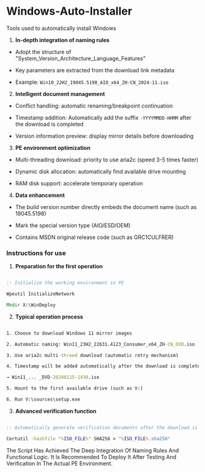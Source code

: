 # Windows-Auto-Installer
Tools used to automatically install Windows

1. **In-depth integration of naming rules**

- Adopt the structure of "System_Version_Architecture_Language_Features"

- Key parameters are extracted from the download link metadata

- Example: `Win10_22H2_19045.5198_AIO_x64_ZH-CN_2024-11.iso`

2. **Intelligent document management**

- Conflict handling: automatic renaming/breakpoint continuation

- Timestamp addition: Automatically add the suffix `-YYYYMMDD-HHMM` after the download is completed

- Version information preview: display mirror details before downloading

3. **PE environment optimization**

- Multi-threading download: priority to use aria2c (speed 3-5 times faster)

- Dynamic disk allocation: automatically find available drive mounting

- RAM disk support: accelerate temporary operation

4. **Data enhancement**

- The build version number directly embeds the document name (such as 19045.5198)

- Mark the special version type (AIO/ESD/OEM)

- Contains MSDN original release code (such as GRC1CULFRER)

### Instructions for use

1. **Preparation for the first operation**

```cmd

:: Initialize the working environment in PE

Wpeutil InitializeNetwork

Mkdir X:\WinDeploy

```

2. **Typical operation process**

```cmd

1. Choose to download Windows 11 mirror images

2. Automatic naming: Win11_23H2_22631.4123_Consumer_x64_ZH-CN_DVD.iso

3. Use aria2c multi-threed download (automatic retry mechanism)

4. Timestamp will be added automatically after the download is completed:

→ Win11_... _DVD-20240115-1430.iso

5. Hount to the first available drive (such as V:)

6. Run V:\sources\setup.exe

```

3. **Advanced verification function**

```cmd

:: Automatically generate verification documents after the download is completed

Certutil -hashfile "%ISO_FILE%" SHA256 > "%ISO_FILE%.sha256"

```

The Script Has Achieved The Deep Integration Of Naming Rules And Functional Logic. It Is Recommended To Deploy It After Testing And Verification In The Actual PE Environment.
